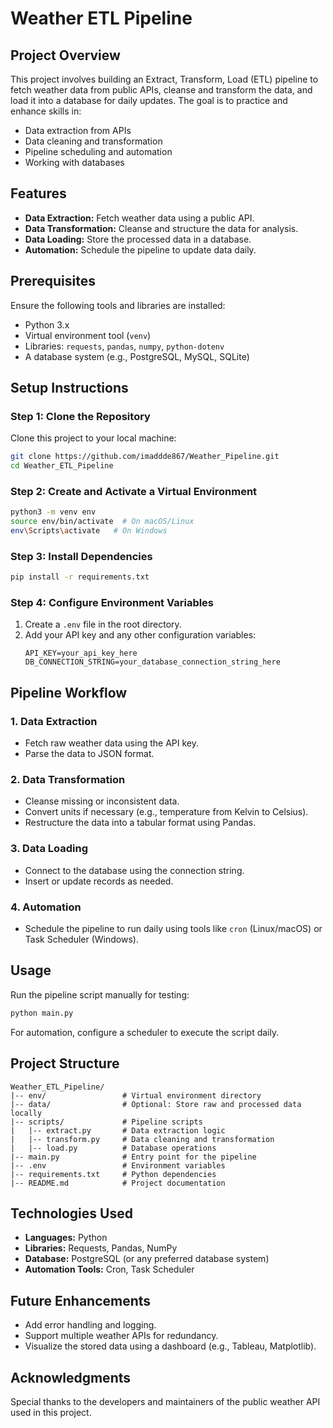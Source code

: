 # Weather ETL Pipeline

## Project Overview
This project involves building an Extract, Transform, Load (ETL) pipeline to fetch weather data from public APIs, cleanse and transform the data, and load it into a database for daily updates. The goal is to practice and enhance skills in:

- Data extraction from APIs
- Data cleaning and transformation
- Pipeline scheduling and automation
- Working with databases

## Features
- **Data Extraction:** Fetch weather data using a public API.
- **Data Transformation:** Cleanse and structure the data for analysis.
- **Data Loading:** Store the processed data in a database.
- **Automation:** Schedule the pipeline to update data daily.

## Prerequisites
Ensure the following tools and libraries are installed:

- Python 3.x
- Virtual environment tool (`venv`)
- Libraries: `requests`, `pandas`, `numpy`, `python-dotenv`
- A database system (e.g., PostgreSQL, MySQL, SQLite)

## Setup Instructions

### Step 1: Clone the Repository
Clone this project to your local machine:
```bash
git clone https://github.com/imaddde867/Weather_Pipeline.git
cd Weather_ETL_Pipeline
```

### Step 2: Create and Activate a Virtual Environment
```bash
python3 -m venv env
source env/bin/activate  # On macOS/Linux
env\Scripts\activate   # On Windows
```

### Step 3: Install Dependencies
```bash
pip install -r requirements.txt
```

### Step 4: Configure Environment Variables
1. Create a `.env` file in the root directory.
2. Add your API key and any other configuration variables:
   ```env
   API_KEY=your_api_key_here
   DB_CONNECTION_STRING=your_database_connection_string_here
   ```

## Pipeline Workflow

### 1. **Data Extraction**
   - Fetch raw weather data using the API key.
   - Parse the data to JSON format.

### 2. **Data Transformation**
   - Cleanse missing or inconsistent data.
   - Convert units if necessary (e.g., temperature from Kelvin to Celsius).
   - Restructure the data into a tabular format using Pandas.

### 3. **Data Loading**
   - Connect to the database using the connection string.
   - Insert or update records as needed.

### 4. **Automation**
   - Schedule the pipeline to run daily using tools like `cron` (Linux/macOS) or Task Scheduler (Windows).

## Usage
Run the pipeline script manually for testing:
```bash
python main.py
```

For automation, configure a scheduler to execute the script daily.

## Project Structure
```
Weather_ETL_Pipeline/
|-- env/                 # Virtual environment directory
|-- data/                # Optional: Store raw and processed data locally
|-- scripts/             # Pipeline scripts
|   |-- extract.py       # Data extraction logic
|   |-- transform.py     # Data cleaning and transformation
|   |-- load.py          # Database operations
|-- main.py              # Entry point for the pipeline
|-- .env                 # Environment variables
|-- requirements.txt     # Python dependencies
|-- README.md            # Project documentation
```

## Technologies Used
- **Languages:** Python
- **Libraries:** Requests, Pandas, NumPy
- **Database:** PostgreSQL (or any preferred database system)
- **Automation Tools:** Cron, Task Scheduler

## Future Enhancements
- Add error handling and logging.
- Support multiple weather APIs for redundancy.
- Visualize the stored data using a dashboard (e.g., Tableau, Matplotlib).

## Acknowledgments
Special thanks to the developers and maintainers of the public weather API used in this project.
